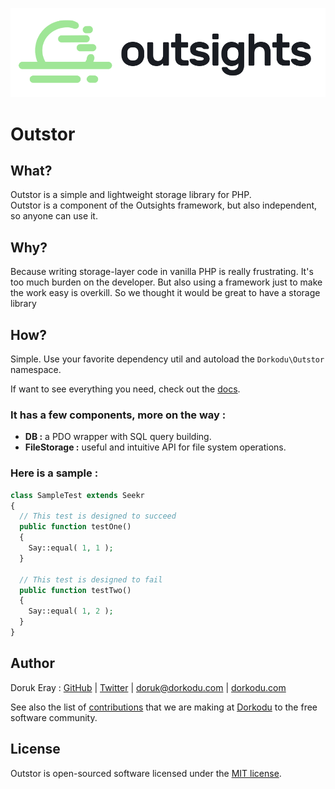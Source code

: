 ![Outsights Logo](assets/outsights-dark.png)

# Outstor

## What?

Outstor is a simple and lightweight storage library for PHP. <br>Outstor is a component of the Outsights framework, but also independent, so anyone can use it.

## Why?

Because writing storage-layer code in vanilla PHP is really frustrating. It's too much burden on the developer. But also using a framework just to make the work easy is overkill. So we thought it would be great to have a storage library 

## How?

Simple. Use your favorite dependency util and autoload the `Dorkodu\Outstor` namespace.

If want to see everything you need, check out the [docs](DOCS.md).

### **It has a few components, more on the way :**

- **DB :** a PDO wrapper with SQL query building.
- **FileStorage :** useful and intuitive API for file system operations.

### Here is a sample :

```php
class SampleTest extends Seekr 
{
  // This test is designed to succeed
  public function testOne()
  {
    Say::equal( 1, 1 );
  }
  
  // This test is designed to fail
  public function testTwo()
  {
    Say::equal( 1, 2 );
  }
}
```

## Author

Doruk Eray : [GitHub](https://github.com/dorukdorkodu)  | [Twitter](https://twitter.com/dorkodu) | [doruk@dorkodu.com](mailto:doruk@dorkodu.com) | [dorkodu.com](https://dorkodu.com)

See also the list of [contributions](https://libre.dorkodu.com) that we are making at [Dorkodu](dorkodu.com) to the free software community.

## License

Outstor is open-sourced software licensed under the [MIT license](LICENSE).

